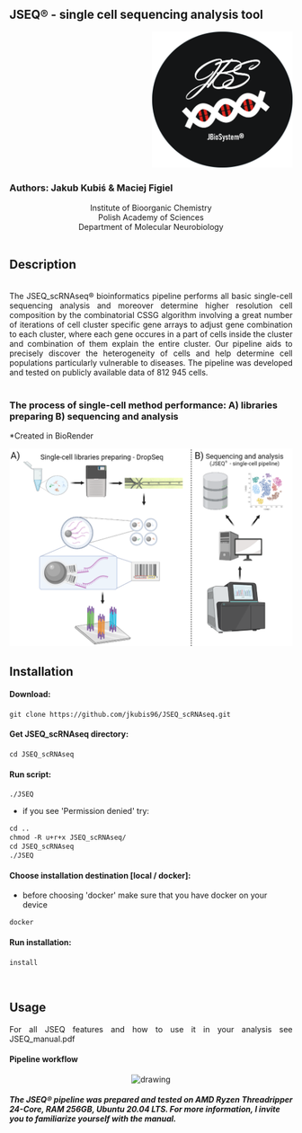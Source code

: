 ## JSEQ® - single cell sequencing analysis tool

<p align="right">
<img  src="https://github.com/jkubis96/JSEQ_scRNAseq/blob/main/setup/fig/logo_jbs.PNG?raw=true" alt="drawing" width="250" />
</p>



### Authors: Jakub Kubiś & Maciej Figiel

<div align="center">
 Institute of Bioorganic Chemistry<br />
 Polish Academy of Sciences<br />
 Department of Molecular Neurobiology<br />
</div>


<br />

## Description

<br />

<div align="justify"> The JSEQ_scRNAseq® bioinformatics pipeline performs all basic single-cell sequencing analysis and moreover determine higher resolution cell composition by the combinatorial CSSG algorithm involving a great number of iterations of cell cluster specific gene arrays to adjust gene combination to each cluster, where each gene occures in a part of cells inside the cluster and combination of them explain the entire cluster. Our pipeline aids to precisely discover the heterogeneity of cells and help determine cell populations particularly vulnerable to diseases. The pipeline was developed and tested on publicly available data of 812 945 cells. </div>

</br>

### The process of single-cell method performance: A) libraries preparing  B) sequencing and analysis 
*Created in BioRender

<p align="center">
<img  src="https://github.com/jkubis96/JSEQ_scRNAseq/blob/main/setup/fig/sc.png?raw=true" alt="drawing" width="600" />
</p>




## Installation

#### Download:

```
git clone https://github.com/jkubis96/JSEQ_scRNAseq.git
```

#### Get JSEQ_scRNAseq directory:

```
cd JSEQ_scRNAseq
```

#### Run script:

```
./JSEQ
```

* if you see 'Permission denied' try:

```
cd ..
chmod -R u+r+x JSEQ_scRNAseq/
cd JSEQ_scRNAseq
./JSEQ
```

#### Choose installation destination [local / docker]:

* before choosing 'docker' make sure that you have docker on your device

```
docker
```

#### Run installation:

```
install
```

<br />

## Usage 

<div align="justify"> For all JSEQ features and how to use it in your analysis see JSEQ_manual.pdf  </div>


#### Pipeline workflow

<p align="center">
<img  src="https://github.com/jkubis96/JSEQ_scRNAseq/blob/v2.3.1/setup/fig/JSEQ.jpg?raw=true" alt="drawing" width="1000" />
</p>

##### The JSEQ® pipeline was prepared and tested on AMD Ryzen Threadripper 24-Core, RAM 256GB, Ubuntu 20.04 LTS. For more information, I invite you to familiarize yourself with the manual.
